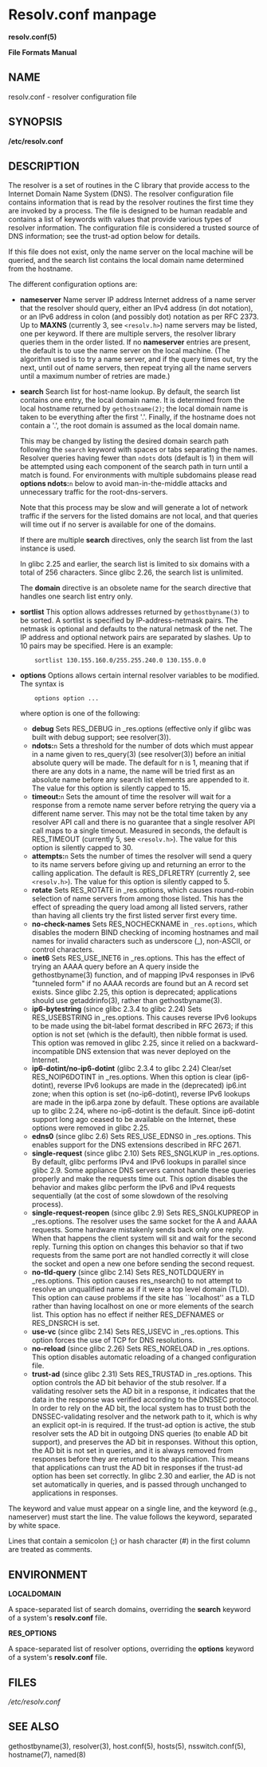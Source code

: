 # Resolv.conf manpage

**resolv.conf(5)**

**File Formats Manual**

## NAME ##
resolv.conf - resolver configuration file

## SYNOPSIS ##
**/etc/resolv.conf**

## DESCRIPTION ##

The resolver is a set of routines in the C library that provide access to the Internet Domain Name System (DNS).  The resolver configuration file contains information that is read by the resolver routines the first time they are invoked by a process. The file is designed to be human readable and contains a list of keywords with values that provide various types of resolver information. The configuration file is considered a trusted source of DNS information; see the trust-ad option below for details.

If this file does not exist, only the name server on the local machine will be queried, and the search list contains the local domain name determined from the hostname.

The different configuration options are:

* **nameserver** Name server IP address
	Internet address of a name server that the resolver should query, either an IPv4 address (in dot notation), or an IPv6 address in colon (and possibly dot) notation as per RFC 2373. Up to **MAXNS** (currently 3, see `<resolv.h>`) name servers may be listed, one per keyword. If there are multiple servers, the resolver library queries them in the order listed. If no **nameserver** entries are present, the default is to use the name server on the local machine. (The algorithm used is to try a name server, and if the query times out, try the next, until out of name servers, then repeat trying all the name servers until a maximum number of retries are made.)
* **search** Search list for host-name lookup.
	By default, the search list contains one entry, the local domain name. It is determined from the local hostname returned by `gethostname(2)`; the local domain name is taken to be everything after the first '.'.  Finally, if the hostname does not contain a '.', the root domain is assumed as the local domain name.

	This may be changed by listing the desired domain search path following the `search` keyword with spaces or tabs separating the names. Resolver queries having fewer than `ndots` dots (default is 1) in them will be attempted using each component of the search path in turn until a match is found. For environments with multiple subdomains please read **options ndots:**`n` below to avoid man-in-the-middle attacks and unnecessary traffic for the root-dns-servers.

	Note that this process may be slow and will generate a lot of network traffic if the servers for the listed domains are not local, and that queries will time out if no server is available for one of the domains.

	If there are multiple **search** directives, only the search list from the last instance is used.

	In glibc 2.25 and earlier, the search list is limited to six domains with a total of 256 characters.  Since glibc 2.26, the search list is unlimited.

	The **domain** directive is an obsolete name for the search directive that handles one search list entry only.
* **sortlist**
	This option allows addresses returned by `gethostbyname(3)` to be sorted. A sortlist is specified by IP-address-netmask pairs. The netmask is optional and defaults to the natural netmask of the net.  The IP address and optional network pairs are separated by slashes.  Up to 10 pairs may be specified. Here is an example:
	```
		sortlist 130.155.160.0/255.255.240.0 130.155.0.0
	```          
* **options**
	Options allows certain internal resolver variables to be modified. The syntax is
	```
		options option ...
	```
	where option is one of the following:
	* **debug** Sets RES_DEBUG in _res.options (effective only if glibc was built with debug support; see resolver(3)).
	* **ndots:**`n` Sets a threshold for the number of dots which must appear in a name given to res_query(3) (see resolver(3)) before an initial absolute query will be made.  The default for n is 1, meaning that if there are any dots in a name, the name will be tried first as an absolute name before any search list elements are appended to it. The value for this option is silently capped to 15.
	* **timeout:**`n` Sets the amount of time the resolver will wait for a response from a remote name server before retrying the query via a different name server. This may not be the total time taken by any resolver API call and there is no guarantee that a single resolver API call maps to a single timeout. Measured in seconds, the default is RES_TIMEOUT (currently 5, see `<resolv.h>`). The value for this option is silently capped to 30.
	* **attempts:**`n` Sets the number of times the resolver will send a query to its name servers before giving up and returning an error to the calling application. The default is RES_DFLRETRY (currently 2, see `<resolv.h>`).  The value for this option is silently capped to 5.
	* **rotate** Sets RES_ROTATE in _res.options, which causes round-robin selection of name servers from among those listed.  This has the effect of spreading the query load among all listed servers, rather than having all clients try the first listed server first every time.
	* **no-check-names** Sets RES_NOCHECKNAME in `_res.options`, which disables the modern BIND checking of incoming hostnames and mail names for invalid characters such as underscore (_), non-ASCII, or control characters.
	* **inet6** Sets RES_USE_INET6 in _res.options.  This has the effect of trying an AAAA query before an A query inside the gethostbyname(3) function, and of mapping IPv4 responses in IPv6 "tunneled form" if no AAAA records are found but an A record set exists.  Since glibc 2.25, this option is deprecated; applications should use getaddrinfo(3), rather than gethostbyname(3).
	* **ip6-bytestring** (since glibc 2.3.4 to glibc 2.24) Sets RES_USEBSTRING in _res.options.  This causes reverse IPv6 lookups to be made using the bit-label format described in RFC 2673; if this option is not set (which is the default), then nibble format is used. This option was removed in glibc 2.25, since it relied on a backward-incompatible DNS extension that was never deployed on the Internet.
	* **ip6-dotint/no-ip6-dotint** (glibc 2.3.4 to glibc 2.24) Clear/set RES_NOIP6DOTINT in _res.options.  When this option is clear (ip6-dotint), reverse IPv6 lookups are made in the (deprecated) ip6.int zone; when this option is set (no-ip6-dotint), reverse IPv6 lookups are made in the ip6.arpa zone by default.  These options are available up to glibc 2.24, where no-ip6-dotint is the default.  Since ip6-dotint support long ago ceased to be available on the Internet, these options were removed in glibc 2.25.
	* **edns0** (since glibc 2.6) Sets RES_USE_EDNS0 in _res.options.  This enables support for the DNS extensions described in RFC 2671.
	* **single-request** (since glibc 2.10) Sets RES_SNGLKUP in _res.options.  By default, glibc performs IPv4 and IPv6 lookups in parallel since glibc 2.9.  Some appliance DNS servers cannot handle these queries properly and make the requests time out.  This option disables the behavior and makes glibc perform the IPv6 and IPv4 requests sequentially (at the cost of some slowdown of the resolving process).
	* **single-request-reopen** (since glibc 2.9) Sets RES_SNGLKUPREOP in _res.options.  The resolver uses the same socket for the A and AAAA requests. Some hardware mistakenly sends back only one reply. When that happens the client system will sit and wait for the second reply.  Turning this option on changes this behavior so that if two requests from the same port are not handled correctly it will close the socket and open a new one before sending the second request.
	* **no-tld-query** (since glibc 2.14) Sets RES_NOTLDQUERY in _res.options.  This option causes res_nsearch() to not attempt to resolve an unqualified name as if it were a top level domain (TLD).  This option can cause problems if the site has ``localhost'' as a TLD rather than having localhost on one or more elements of the search list.  This option has no effect if neither RES_DEFNAMES or RES_DNSRCH is set.
	* **use-vc** (since glibc 2.14) Sets RES_USEVC in _res.options.  This option forces the use of TCP for DNS resolutions.
	* **no-reload** (since glibc 2.26) Sets RES_NORELOAD in _res.options.  This option disables automatic reloading of a changed configuration file.
	* **trust-ad** (since glibc 2.31) Sets RES_TRUSTAD in _res.options.  This option controls the AD bit behavior of the stub resolver. If a validating resolver sets the AD bit in a response, it indicates that the data in the response was verified according to the DNSSEC protocol.  In order to rely on the AD bit, the local system has to trust both the DNSSEC-validating resolver and the network path to it, which is why an explicit opt-in is required.  If the trust-ad option is active, the stub resolver sets the AD bit in outgoing DNS queries (to enable AD bit support), and preserves the AD bit in responses.  Without this option, the AD bit is not set in queries, and it is always removed from responses before they are returned to the application.  This means that applications can trust the AD bit in responses if the trust-ad option has been set correctly.
	In glibc 2.30 and earlier, the AD is not set automatically in queries, and is passed through unchanged to applications in responses.

The keyword and value must appear on a single line, and the keyword (e.g., nameserver) must start the line.  The value follows the keyword, separated by white space.

Lines that contain a semicolon (;) or hash character (#) in the first column are treated as comments.

## ENVIRONMENT ##

**LOCALDOMAIN**

A space-separated list of search domains, overriding the **search** keyword of a system's **resolv.conf** file.

**RES_OPTIONS**

A space-separated list of resolver options, overriding the **options** keyword of a system's **resolv.conf** file.

## FILES ##

*/etc/resolv.conf*

## SEE ALSO ##

gethostbyname(3), resolver(3), host.conf(5), hosts(5), nsswitch.conf(5), hostname(7), named(8)